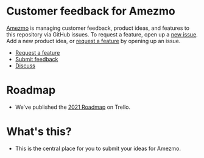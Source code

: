 # Customer feedback for Amezmo
[Amezmo](https://www.amezmo.com) is managing customer feedback, product ideas, and features to this repository via GitHub issues. To request a feature, open up a [new issue](https://github.com/amezmo/ideas/issues/new). Add a new product idea, or [request a feature](https://github.com/amezmo/ideas/issues/new) by opening up an issue.

- [Request a feature](https://github.com/amezmo/ideas/issues/new)
- [Submit feedback](https://github.com/amezmo/ideas/issues/new)
- [Discuss](https://github.com/amezmo/ideas/discussions)

# Roadmap
- We've published the [2021 Roadmap](https://trello.com/b/bDO6sAYd/2021-roamap) on Trello.

# What's this?
- This is the central place for you to submit your ideas for Amezmo.



